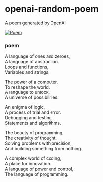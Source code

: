 
# openai-random-poem
 A poem generated by OpenAI

[![Poem](https://github.com/fbiego/openai-random-poem/actions/workflows/main.yml/badge.svg)](https://github.com/fbiego/openai-random-poem/actions/workflows/main.yml)

### poem  
  
A language of ones and zeroes,  
A language of abstraction.  
Loops and functions,  
Variables and strings.  
  
The power of a computer,  
To reshape the world.  
A language to unlock,  
A universe of possibilities.  
  
An enigma of logic,  
A process of trial and error.  
Debugging and testing,  
Statements and algorithms.  
  
The beauty of programming,  
The creativity of thought.  
Solving problems with precision,  
And building something from nothing.  
  
A complex world of coding,  
A place for innovation.  
A language of power and control,  
The language of programming.